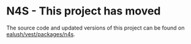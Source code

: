# N4S - This project has moved

The source code and updated versions of this project can be found on [ealush/vest/packages/n4s](https://github.com/ealush/vest/tree/latest/packages/n4s).

